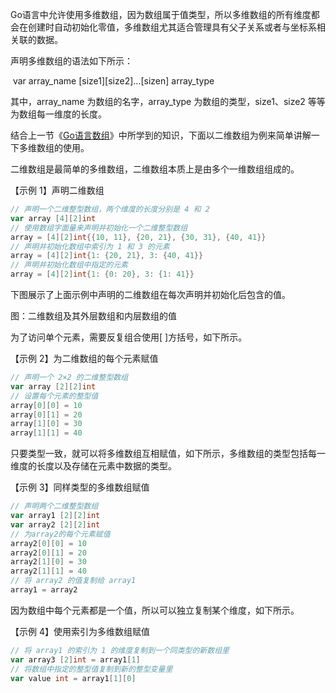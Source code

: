 Go语言中允许使用多维数组，因为数组属于值类型，所以多维数组的所有维度都会在创建时自动初始化零值，多维数组尤其适合管理具有父子关系或者与坐标系相关联的数据。

声明多维数组的语法如下所示：

​                var array_name [size1][size2]...[sizen] array_type              

其中，array_name 为数组的名字，array_type 为数组的类型，size1、size2 等等为数组每一维度的长度。

结合上一节《[Go语言数组](http://c.biancheng.net/view/26.html)》中所学到的知识，下面以二维数组为例来简单讲解一下多维数组的使用。

二维数组是最简单的多维数组，二维数组本质上是由多个一维数组组成的。

【示例 1】声明二维数组

```go
// 声明一个二维整型数组，两个维度的长度分别是 4 和 2
var array [4][2]int
// 使用数组字面量来声明并初始化一个二维整型数组 
array = [4][2]int{{10, 11}, {20, 21}, {30, 31}, {40, 41}} 
// 声明并初始化数组中索引为 1 和 3 的元素 
array = [4][2]int{1: {20, 21}, 3: {40, 41}} 
// 声明并初始化数组中指定的元素 
array = [4][2]int{1: {0: 20}, 3: {1: 41}}
```

下图展示了上面示例中声明的二维数组在每次声明并初始化后包含的值。



图：二维数组及其外层数组和内层数组的值

为了访问单个元素，需要反复组合使用[ ]方括号，如下所示。

【示例 2】为二维数组的每个元素赋值

```go
// 声明一个 2×2 的二维整型数组 
var array [2][2]int 
// 设置每个元素的整型值 
array[0][0] = 10 
array[0][1] = 20 
array[1][0] = 30 
array[1][1] = 40
```

只要类型一致，就可以将多维数组互相赋值，如下所示，多维数组的类型包括每一维度的长度以及存储在元素中数据的类型。

【示例 3】同样类型的多维数组赋值

```go
// 声明两个二维整型数组 
var array1 [2][2]int 
var array2 [2][2]int 
// 为array2的每个元素赋值 
array2[0][0] = 10 
array2[0][1] = 20 
array2[1][0] = 30 
array2[1][1] = 40 
// 将 array2 的值复制给 array1 
array1 = array2
```

因为数组中每个元素都是一个值，所以可以独立复制某个维度，如下所示。

【示例 4】使用索引为多维数组赋值

```go
// 将 array1 的索引为 1 的维度复制到一个同类型的新数组里 
var array3 [2]int = array1[1] 
// 将数组中指定的整型值复制到新的整型变量里 
var value int = array1[1][0]
```

